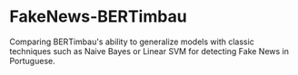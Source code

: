 # FakeNews-BERTimbau
Comparing BERTimbau's ability to generalize models with classic techniques such as Naive Bayes or Linear SVM for detecting Fake News in Portuguese.
